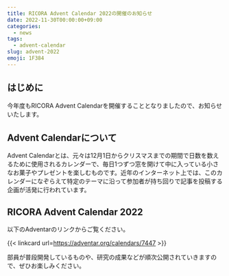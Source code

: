 ```yaml
---
title: RICORA Advent Calendar 2022の開催のお知らせ
date: 2022-11-30T00:00:00+09:00
categories:
  - news
tags:
  - advent-calendar
slug: advent-2022
emoji: 1F384
---
```


## はじめに

今年度もRICORA Advent Calendarを開催することとなりましたので、お知らせいたします。

## Advent Calendarについて

Advent Calendarとは、元々は12月1日からクリスマスまでの期間で日数を数えるために使用されるカレンダーで、毎日1つずつ窓を開けて中に入っている小さなお菓子やプレゼントを楽しむものです。近年のインターネット上では、このカレンダーになぞらえて特定のテーマに沿って参加者が持ち回りで記事を投稿する企画が活発に行われています。

## RICORA Advent Calendar 2022

以下のAdventarのリンクからご覧ください。

{{< linkcard url=https://adventar.org/calendars/7447 >}}

部員が普段開発しているものや、研究の成果などが順次公開されていきますので、ぜひお楽しみください。